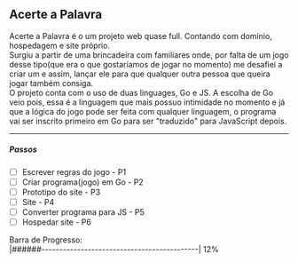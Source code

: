 ## Acerte a Palavra

Acerte a Palavra é o um projeto web quase full. Contando com domínio, hospedagem e site próprio.<br>
Surgiu a partir de uma brincadeira com familiares onde, por falta de um jogo desse tipo(que era o que gostaríamos de jogar no momento) me desafiei a criar um e assim, lançar ele para que qualquer outra pessoa que queira jogar também consiga.<br>
O projeto conta com o uso de duas linguages, Go e JS. A escolha de Go veio pois, essa é a linguagem que mais possuo intimidade no momento e já que a lógica do jogo pode ser feita com qualquer linguagem, o programa vai ser inscrito primeiro em Go para ser "traduzido" para JavaScript depois.

---
##### Passos
- [ ] Escrever regras do jogo  - P1
- [ ] Criar programa(jogo) em Go  - P2
- [ ] Prototipo do site - P3
- [ ] Site - P4
- [ ] Converter programa para JS - P5
- [ ] Hospedar site - P6

Barra de Progresso: <br>
|######--------------------------------------------| 12%






